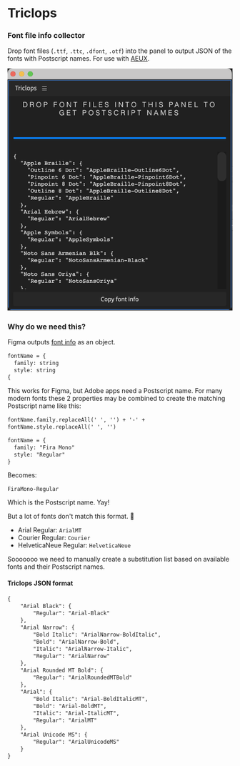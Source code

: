 # Triclops 
### Font file info collector

Drop font files (`.ttf`, `.ttc`, `.dfont`, `.otf`) into the panel to output JSON of the fonts with Postscript names. For use with [AEUX](https://aeux.io). 

![](./preview.png)


### Why do we need this?
Figma outputs [font info](https://www.figma.com/plugin-docs/api/FontName/) as an object. 

```
fontName = {
  family: string
  style: string
{
```

This works for Figma, but Adobe apps need a Postscript name. For many modern fonts these 2 properties may be combined to create the matching Postscript name like this:
```
fontName.family.replaceAll(' ', '') + '-' + fontName.style.replaceAll(' ', '')
```

```
fontName = {
  family: "Fira Mono"
  style: "Regular"
}
```
Becomes:
```
FiraMono-Regular
```
Which is the Postscript name. Yay!

But a lot of fonts don't match this format. 🤔
- Arial Regular: `ArialMT`
- Courier Regular: `Courier`
- HelveticaNeue Regular: `HelveticaNeue`


Sooooooo we need to manually create a substitution list based on available fonts and their Postscript names.


#### Triclops JSON format
```
{
    "Arial Black": {
        "Regular": "Arial-Black"
    },
    "Arial Narrow": {
        "Bold Italic": "ArialNarrow-BoldItalic",
        "Bold": "ArialNarrow-Bold",
        "Italic": "ArialNarrow-Italic",
        "Regular": "ArialNarrow"
    },
    "Arial Rounded MT Bold": {
        "Regular": "ArialRoundedMTBold"
    },
    "Arial": {
        "Bold Italic": "Arial-BoldItalicMT",
        "Bold": "Arial-BoldMT",
        "Italic": "Arial-ItalicMT",
        "Regular": "ArialMT"
    },
    "Arial Unicode MS": {
        "Regular": "ArialUnicodeMS"
    }
}
```